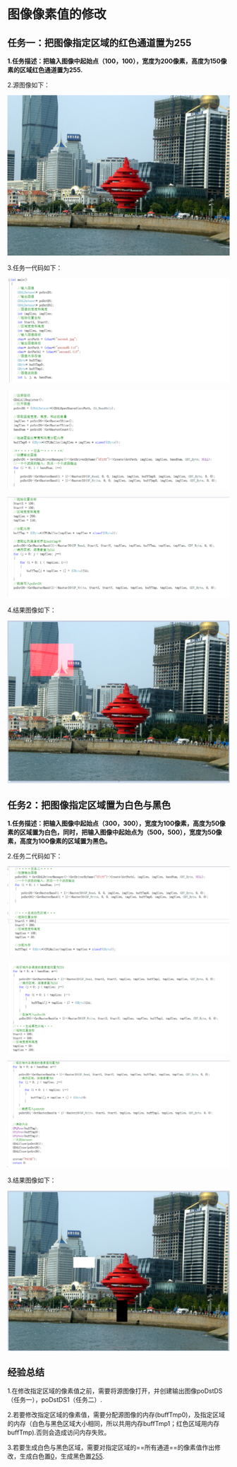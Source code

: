 # 图像像素值的修改

## 任务一：把图像指定区域的红色通道置为255

**1.任务描述：把输入图像中起始点（100，100），宽度为200像素，高度为150像素的区域红色通道置为255.**

2.源图像如下：

![img02](img02/second.jpg)

3.任务一代码如下：

![img02](img02/01.PNG)

![img02](img02/02.PNG)

![img02](img02/03.PNG)

4.结果图像如下：

![img02](img02/second0.PNG)



## 任务2：把图像指定区域置为白色与黑色

**1.任务描述：把输入图像中起始点（300，300），宽度为100像素，高度为50像素的区域置为白色，同时，把输入图像中起始点为（500，500），宽度为50像素，高度为100像素的区域置为黑色。**

2.任务二代码如下：

![img02](img02/04.PNG)

![img02](img02/05.PNG)

![img02](img02/06.PNG)

3.结果图像如下：

![img02](img02/second1.PNG)

## 经验总结

1.在修改指定区域的像素值之前，需要将源图像打开，并创建输出图像poDstDS（任务一），poDstDS1（任务二）.

2.若要修改指定区域的像素值，需要分配源图像的内存(buffTmp0)，及指定区域的内存（白色与黑色区域大小相同，所以共用内存buffTmp1；红色区域用内存buffTmp).否则会造成访问内存失败。

3.若要生成白色与黑色区域，需要对指定区域的==所有通道==的像素值作出修改，生成白色置<u>0</u>，生成黑色置<u>255</u>.


